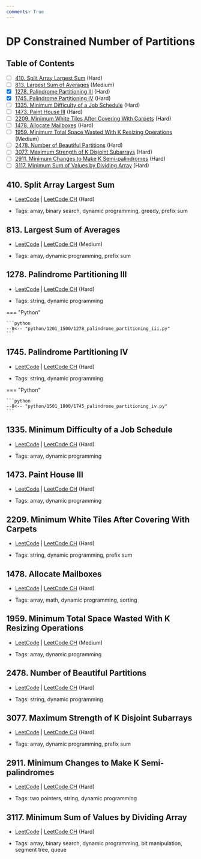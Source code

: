 ```yaml
---
comments: True
---
```


# DP Constrained Number of Partitions

## Table of Contents

- [ ] [410. Split Array Largest Sum](https://leetcode.cn/problems/split-array-largest-sum/) (Hard)
- [ ] [813. Largest Sum of Averages](https://leetcode.cn/problems/largest-sum-of-averages/) (Medium)
- [x] [1278. Palindrome Partitioning III](https://leetcode.cn/problems/palindrome-partitioning-iii/) (Hard)
- [x] [1745. Palindrome Partitioning IV](https://leetcode.cn/problems/palindrome-partitioning-iv/) (Hard)
- [ ] [1335. Minimum Difficulty of a Job Schedule](https://leetcode.cn/problems/minimum-difficulty-of-a-job-schedule/) (Hard)
- [ ] [1473. Paint House III](https://leetcode.cn/problems/paint-house-iii/) (Hard)
- [ ] [2209. Minimum White Tiles After Covering With Carpets](https://leetcode.cn/problems/minimum-white-tiles-after-covering-with-carpets/) (Hard)
- [ ] [1478. Allocate Mailboxes](https://leetcode.cn/problems/allocate-mailboxes/) (Hard)
- [ ] [1959. Minimum Total Space Wasted With K Resizing Operations](https://leetcode.cn/problems/minimum-total-space-wasted-with-k-resizing-operations/) (Medium)
- [ ] [2478. Number of Beautiful Partitions](https://leetcode.cn/problems/number-of-beautiful-partitions/) (Hard)
- [ ] [3077. Maximum Strength of K Disjoint Subarrays](https://leetcode.cn/problems/maximum-strength-of-k-disjoint-subarrays/) (Hard)
- [ ] [2911. Minimum Changes to Make K Semi-palindromes](https://leetcode.cn/problems/minimum-changes-to-make-k-semi-palindromes/) (Hard)
- [ ] [3117. Minimum Sum of Values by Dividing Array](https://leetcode.cn/problems/minimum-sum-of-values-by-dividing-array/) (Hard)

## 410. Split Array Largest Sum

-   [LeetCode](https://leetcode.com/problems/split-array-largest-sum/) | [LeetCode CH](https://leetcode.cn/problems/split-array-largest-sum/) (Hard)

-   Tags: array, binary search, dynamic programming, greedy, prefix sum


## 813. Largest Sum of Averages

-   [LeetCode](https://leetcode.com/problems/largest-sum-of-averages/) | [LeetCode CH](https://leetcode.cn/problems/largest-sum-of-averages/) (Medium)

-   Tags: array, dynamic programming, prefix sum


## 1278. Palindrome Partitioning III

-   [LeetCode](https://leetcode.com/problems/palindrome-partitioning-iii/) | [LeetCode CH](https://leetcode.cn/problems/palindrome-partitioning-iii/) (Hard)

-   Tags: string, dynamic programming

=== "Python"

    ```python
    --8<-- "python/1201_1500/1278_palindrome_partitioning_iii.py"
    ```



## 1745. Palindrome Partitioning IV

-   [LeetCode](https://leetcode.com/problems/palindrome-partitioning-iv/) | [LeetCode CH](https://leetcode.cn/problems/palindrome-partitioning-iv/) (Hard)

-   Tags: string, dynamic programming

=== "Python"

    ```python
    --8<-- "python/1501_1800/1745_palindrome_partitioning_iv.py"
    ```



## 1335. Minimum Difficulty of a Job Schedule

-   [LeetCode](https://leetcode.com/problems/minimum-difficulty-of-a-job-schedule/) | [LeetCode CH](https://leetcode.cn/problems/minimum-difficulty-of-a-job-schedule/) (Hard)

-   Tags: array, dynamic programming


## 1473. Paint House III

-   [LeetCode](https://leetcode.com/problems/paint-house-iii/) | [LeetCode CH](https://leetcode.cn/problems/paint-house-iii/) (Hard)

-   Tags: array, dynamic programming


## 2209. Minimum White Tiles After Covering With Carpets

-   [LeetCode](https://leetcode.com/problems/minimum-white-tiles-after-covering-with-carpets/) | [LeetCode CH](https://leetcode.cn/problems/minimum-white-tiles-after-covering-with-carpets/) (Hard)

-   Tags: string, dynamic programming, prefix sum


## 1478. Allocate Mailboxes

-   [LeetCode](https://leetcode.com/problems/allocate-mailboxes/) | [LeetCode CH](https://leetcode.cn/problems/allocate-mailboxes/) (Hard)

-   Tags: array, math, dynamic programming, sorting


## 1959. Minimum Total Space Wasted With K Resizing Operations

-   [LeetCode](https://leetcode.com/problems/minimum-total-space-wasted-with-k-resizing-operations/) | [LeetCode CH](https://leetcode.cn/problems/minimum-total-space-wasted-with-k-resizing-operations/) (Medium)

-   Tags: array, dynamic programming


## 2478. Number of Beautiful Partitions

-   [LeetCode](https://leetcode.com/problems/number-of-beautiful-partitions/) | [LeetCode CH](https://leetcode.cn/problems/number-of-beautiful-partitions/) (Hard)

-   Tags: string, dynamic programming


## 3077. Maximum Strength of K Disjoint Subarrays

-   [LeetCode](https://leetcode.com/problems/maximum-strength-of-k-disjoint-subarrays/) | [LeetCode CH](https://leetcode.cn/problems/maximum-strength-of-k-disjoint-subarrays/) (Hard)

-   Tags: array, dynamic programming, prefix sum


## 2911. Minimum Changes to Make K Semi-palindromes

-   [LeetCode](https://leetcode.com/problems/minimum-changes-to-make-k-semi-palindromes/) | [LeetCode CH](https://leetcode.cn/problems/minimum-changes-to-make-k-semi-palindromes/) (Hard)

-   Tags: two pointers, string, dynamic programming


## 3117. Minimum Sum of Values by Dividing Array

-   [LeetCode](https://leetcode.com/problems/minimum-sum-of-values-by-dividing-array/) | [LeetCode CH](https://leetcode.cn/problems/minimum-sum-of-values-by-dividing-array/) (Hard)

-   Tags: array, binary search, dynamic programming, bit manipulation, segment tree, queue
